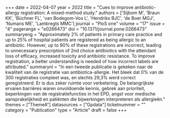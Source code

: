 +++
date = 2022-04-07
year = 2022
title = "Cues to improve antibiotic-allergy registration: A mixed-method study."
authors = ['Sijbom M', 'Braun KK', 'Büchner FL', 'van Bodegom-Vos L', 'Hendriks BJC', 'de Boer MGJ', 'Numans ME', 'Lambregts MMC']
journal = "PloS one"
volume = "17"
issue = "4"
pagerange = "e0266473"
doi = "10.1371/journal.pone.0266473"
summaryeng = "Approximately 2% of patients in primary care practice and up to 25% of hospital patients are registered as being allergic to an antibiotic. However, up to 90% of these registrations are incorrect, leading to unnecessary prescription of 2nd choice antibiotics with the attendant loss of efficacy, increased toxicity and antibiotic resistance. To improve registration, a better understanding is needed of how incorrect labels are attributed."
summarynl = "In een tweede publicatie is gekeken naar de kwaliteit van de registratie van antibiotica-allergie. Het bleek dat 0% van de 300 registraties compleet was, en slechts 29,3% werd correct geregistreerd. Er is dus zeker ruimte voor verbetering. De belangrijkste ervaren barrières waren onvoldoende kennis, gebrek aan prioriteit, beperkingen van de registratiefuncties in het EPD, angst voor medische aansprakelijkheid en patiënten die bijwerkingen interpreteren als allergieën."
themes = ["ThemeA"]
datasources = ["Gpdata"]
ticketnummer = ""
category = "Publication"
type = "Article"
draft = false
+++
